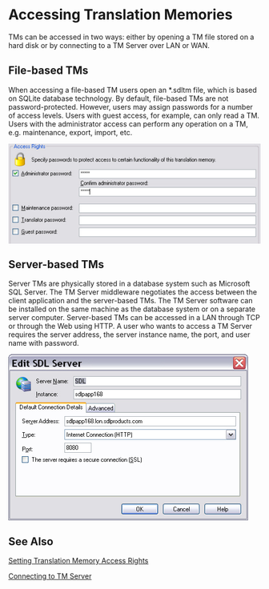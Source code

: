 Accessing Translation Memories
=====
TMs can be accessed in two ways: either by opening a TM file stored on a hard disk or by connecting to a TM Server over LAN or WAN.

File-based TMs
----
When accessing a file-based TM users open an *.sdltm file, which is based on SQLite database technology. By default, file-based TMs are not password-protected. However, users may assign passwords for a number of access levels. Users with guest access, for example, can only read a TM. Users with the administrator access can perform any operation on a TM, e.g. maintenance, export, import, etc.

<img style="display:block; " src="images/TmPasswords.jpg"/>

Server-based TMs
----
Server TMs are physically stored in a database system such as Microsoft SQL Server. The TM Server middleware negotiates the access between the client application and the server-based TMs. The TM Server software can be installed on the same machine as the database system or on a separate server computer. Server-based TMs can be accessed in a LAN through TCP or through the Web using HTTP. A user who wants to access a TM Server requires the server address, the server instance name, the port, and user name with password.

<img style="display:block; " src="images/ServerTM.jpg"/>

See Also
-----
[Setting Translation Memory Access Rights](setting_translation_memory_access_rights.md)

[Connecting to TM Server](connecting_to_tm_server.md)